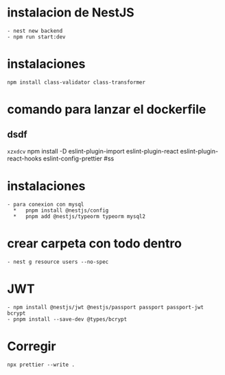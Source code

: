 # instalacion de NestJS

    - nest new backend
    - npm run start:dev

# instalaciones

    npm install class-validator class-transformer

# comando para lanzar el dockerfile

## dsdf

`xzxdcv`
npm install -D eslint-plugin-import eslint-plugin-react eslint-plugin-react-hooks eslint-config-prettier
#ss

# instalaciones

    - para conexion con mysql
      *   pnpm install @nestjs/config
      *   pnpm add @nestjs/typeorm typeorm mysql2

# crear carpeta con todo dentro

    - nest g resource users --no-spec

# JWT

    - npm install @nestjs/jwt @nestjs/passport passport passport-jwt bcrypt
    - pnpm install --save-dev @types/bcrypt
#  Corregir
    npx prettier --write .


